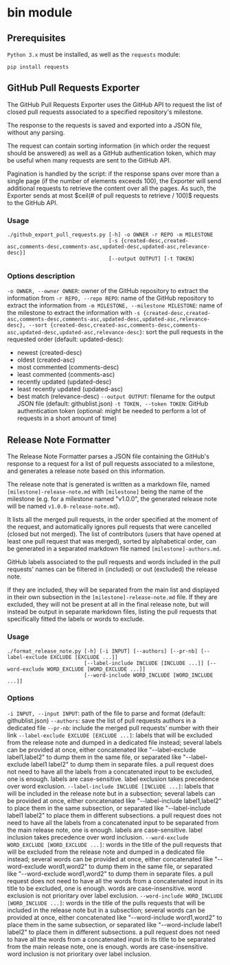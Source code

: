 # bin module

## Prerequisites

`Python 3.x` must be installed, as well as the `requests` module:
```
pip install requests
```

## GitHub Pull Requests Exporter

The GitHub Pull Requests Exporter uses the GitHub API to request the list of closed pull requests associated to a specified repository's milestone.

The response to the requests is saved and exported into a JSON file, without any parsing.

The request can contain sorting information (in which order the request should be answered) as well as a GitHub authentication token, which may be useful when many requests are sent to the GitHub API.

Pagination is handled by the script: if the response spans over more than a single page (if the number of elements exceeds 100), the Exporter will send additional requests to retrieve the content over all the pages. As such, the Exporter sends at most $ceil(# of pull requests to retrieve / 100)$ requests to the GitHub API.

### Usage

```
./github_export_pull_requests.py [-h] -o OWNER -r REPO -m MILESTONE
                                 [-s {created-desc,created-asc,comments-desc,comments-asc,updated-desc,updated-asc,relevance-desc}]
                                 [--output OUTPUT] [-t TOKEN]
```

### Options description

`-o OWNER, --owner OWNER`: owner of the GitHub repository to extract the information from
`-r REPO, --repo REPO`: name of the GitHub repository to extract the information from
`-m MILESTONE, --milestone MILESTONE`: name of the milestone to extract the information with
`-s {created-desc,created-asc,comments-desc,comments-asc,updated-desc,updated-asc,relevance-desc}, --sort {created-desc,created-asc,comments-desc,comments-asc,updated-desc,updated-asc,relevance-desc}`: sort the pull requests in the requested order (default: updated-desc): 
- newest (created-desc)
- oldest (created-asc)
- most commented (comments-desc)
- least commented (comments-asc)
- recently updated (updated-desc)
- least recently updated (updated-asc)
- best match (relevance-desc)
`--output OUTPUT`: filename for the output JSON file (default: githublist.json)
`-t TOKEN, --token TOKEN`: GitHub authentication token (optional: might be needed to perform a lot of requests in a short amount of time)

## Release Note Formatter

The Release Note Formatter parses a JSON file containing the GitHub's response to a request for a list of pull requests associated to a milestone, and generates a release note based on this information.

The release note that is generated is written as a markdown file, named `[milestone]-release-note.md` with `[milestone]` being the name of the milestone (e.g. for a milestone named "v1.0.0", the generated release note will be named `v1.0.0-release-note.md`).

It lists all the merged pull requests, in the order specified at the moment of the request, and automatically ignores pull requests that were cancelled (closed but not merged). The list of contributors (users that have opened at least one pull request that was merged), sorted by alphabetical order, can be generated in a separated markdown file named `[milestone]-authors.md`.

GitHub labels associated to the pull requests and words included in the pull requests' names can be filtered in (included) or out (excluded) the release note.

If they are included, they will be separated from the main list and displayed in their own subsection in the `[milestone]-release-note.md` file. If they are excluded, they will not be present at all in the final release note, but will instead be output in separate markdown files, listing the pull requests that specifically fitted the labels or words to exclude.

### Usage

```
./format_release_note.py [-h] [-i INPUT] [--authors] [--pr-nb] [--label-exclude EXCLUDE [EXCLUDE ...]]
                         [--label-include INCLUDE [INCLUDE ...]] [--word-exclude WORD_EXCLUDE [WORD_EXCLUDE ...]]
                         [--word-include WORD_INCLUDE [WORD_INCLUDE ...]]
```

### Options

`-i INPUT, --input INPUT`: path of the file to parse and format (default: githublist.json) 
`--authors`: save the list of pull requests authors in a dedicated file
`--pr-nb`: include the merged pull requests' number with their link
`--label-exclude EXCLUDE [EXCLUDE ...]`: labels that will be excluded from the release note and dumped in a dedicated file instead; several labels can be provided at once, either concatenated like "--label-exclude label1,label2" to dump them in the same file, or separated like "--label-exclude label1 label2" to dump them in separate files. a pull request does not need to have all the labels from a concatenated input to be excluded, one is enough. labels are case-sensitive. label exclusion takes precedence over word exclusion.
`--label-include INCLUDE [INCLUDE ...]`: labels that will be included in the release note but in a subsection; several labels can be provided at once, either concatenated like "--label-include label1,label2" to place them in the same subsection, or separated like "--label-include label1 label2" to place them in different subsections. a pull request does not need to have all the labels from a concatenated input to be separated from the main release note, one is enough. labels are case-sensitive. label inclusion takes precedence over word inclusion.
`--word-exclude WORD_EXCLUDE [WORD_EXCLUDE ...]`: words in the title of the pull requests that will be excluded from the release note and dumped in a dedicated file instead; several words can be provided at once, either concatenated like "--word-exclude word1,word2" to dump them in the same file, or separated like "--word-exclude word1,word2" to dump them in separate files. a pull request does not need to have all the words from a concatenated input in its title to be excluded, one is enough. words are case-insensitive. word exclusion is not prioritary over label exclusion.
`--word-include WORD_INCLUDE [WORD_INCLUDE ...]`: words in the title of the pulls requests that will be included in the release note but in a subsection; several words can be provided at once, either concatenated like "--word-include word1,word2" to place them in the same subsection, or separated like "--word-include label1 label2" to place them in different subsections. a pull request does not need to have all the words from a concatenated input in its title to be separated from the main release note, one is enough. words are case-insensitive. word inclusion is not prioritary over label inclusion.
